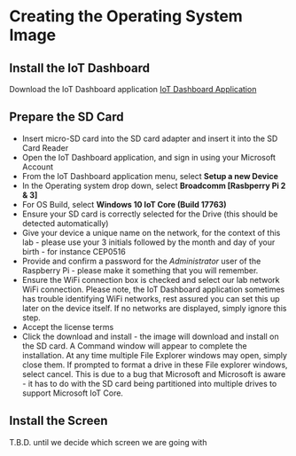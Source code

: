 # Creating the Operating System Image
## Install the IoT Dashboard
Download the IoT Dashboard application
[IoT Dashboard Application](https://docs.microsoft.com/en-us/windows/iot-core/downloads)
## Prepare the SD Card
* Insert micro-SD card into the SD card adapter and insert it into the SD Card Reader
* Open the IoT Dashboard application, and sign in using your Microsoft Account
* From the IoT Dashboard application menu, select **Setup a new Device**
* In the Operating system drop down, select **Broadcomm [Rasbperry Pi 2 & 3]**
* For OS Build, select **Windows 10 IoT Core (Build 17763)**
* Ensure your SD card is correctly selected for the Drive (this should be detected automatically)
* Give your device a unique name on the network, for the context of this lab - please use your 3 initials followed by the month and day of your birth - for instance CEP0516
* Provide and confirm a password for the *Administrator* user of the Raspberry Pi - please make it something that you will remember.
* Ensure the WiFi connection box is checked and select our lab network WiFi connection. Please note, the IoT Dashboard application sometimes has trouble identifying WiFi networks, rest assured you can set this up later on the device itself. If no networks are displayed, simply ignore this step.
* Accept the license terms
* Click the download and install - the image will download and install on the SD card. A Command window will appear to complete the installation. At any time multiple File Explorer windows may open, simply close them. If prompted to format a drive in these File explorer windows, select cancel. This is due to a bug that Microsoft and Microsoft is aware - it has to do with the SD card being partitioned into multiple drives to support Microsoft IoT Core.

## Install the Screen
T.B.D. until we decide which screen we are going with


